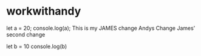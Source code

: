 # workwithandy
let a = 20;
console.log(a);
This is my JAMES change
Andys Change
James' second change

let b = 10 
console.log(b)